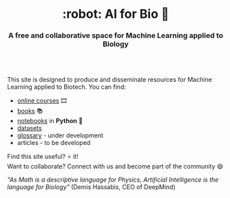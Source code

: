 <HTML><h1 align="center">:robot: AI for Bio 🧬</h1> 

<h3 align="center">A free and collaborative space for Machine Learning applied to Biology</h3>
<br>
<br> 
</HTML>

This site is designed to produce and disseminate resources for Machine Learning applied to Biotech. You can find:
- [online courses](online-courses) 🎞️
- [books](books) 📚
- [notebooks](notebooks) in **Python** :snake:
- [datasets](datasets)
- [glossary](glossary) - under development
- articles - to be developed


Find this site useful? :star: it!  
Want to collaborate? Connect with us and become part of the community 😄

*"As Math is a descriptive language for Physics, Artificial Intelligence is the language for Biology"* (Demis Hassabis, CEO of DeepMind)

   

